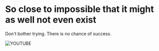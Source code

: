 # So close to impossible that it might as well not even exist

Don't bother trying. There is no chance of success.

![YOUTUBE](VKhpE-oNoGY)
